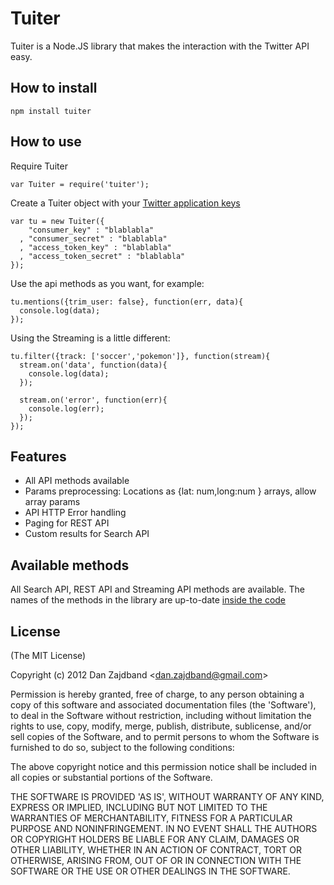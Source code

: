 # Tuiter

Tuiter is a Node.JS library that makes the interaction with the Twitter API easy.

## How to install

    npm install tuiter

## How to use

Require Tuiter

    var Tuiter = require('tuiter');

Create a Tuiter object with your [Twitter application keys](https://dev.twitter.com/apps/new)
 
    var tu = new Tuiter({
        "consumer_key" : "blablabla"
      , "consumer_secret" : "blablabla" 
      , "access_token_key" : "blablabla"
      , "access_token_secret" : "blablabla"
    });

Use the api methods as you want, for example:
 
    tu.mentions({trim_user: false}, function(err, data){
      console.log(data);	
    });

Using the Streaming is a little different:

    tu.filter({track: ['soccer','pokemon']}, function(stream){
      stream.on('data', function(data){
        console.log(data);
      });

      stream.on('error', function(err){
        console.log(err);
      });
    });

## Features

+ All API methods available
+ Params preprocessing: Locations as {lat: num,long:num } arrays, allow array params
+ API HTTP Error handling
+ Paging for REST API
+ Custom results for Search API

## Available methods

All Search API, REST API and Streaming API methods are available. The names of the methods in the library are up-to-date [inside the code](https://github.com/danzajdband/Tuiter/blob/master/lib/config.json)

## License 

(The MIT License)

Copyright (c) 2012 Dan Zajdband &lt;dan.zajdband@gmail.com&gt;

Permission is hereby granted, free of charge, to any person obtaining
a copy of this software and associated documentation files (the
'Software'), to deal in the Software without restriction, including
without limitation the rights to use, copy, modify, merge, publish,
distribute, sublicense, and/or sell copies of the Software, and to
permit persons to whom the Software is furnished to do so, subject to
the following conditions:

The above copyright notice and this permission notice shall be
included in all copies or substantial portions of the Software.

THE SOFTWARE IS PROVIDED 'AS IS', WITHOUT WARRANTY OF ANY KIND,
EXPRESS OR IMPLIED, INCLUDING BUT NOT LIMITED TO THE WARRANTIES OF
MERCHANTABILITY, FITNESS FOR A PARTICULAR PURPOSE AND NONINFRINGEMENT.
IN NO EVENT SHALL THE AUTHORS OR COPYRIGHT HOLDERS BE LIABLE FOR ANY
CLAIM, DAMAGES OR OTHER LIABILITY, WHETHER IN AN ACTION OF CONTRACT,
TORT OR OTHERWISE, ARISING FROM, OUT OF OR IN CONNECTION WITH THE
SOFTWARE OR THE USE OR OTHER DEALINGS IN THE SOFTWARE.
